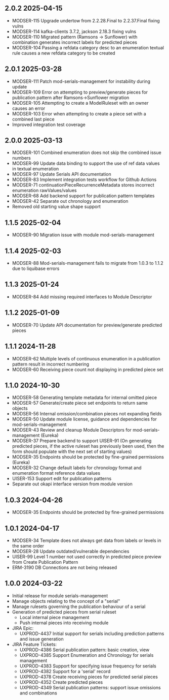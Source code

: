 ## 2.0.2 2025-04-15
  * MODSER-115 Upgrade undertow from 2.2.28.Final to 2.2.37.Final fixing vulns
  * MODSER-114 kafka-clients 3.7.2, jackson 2.18.3 fixing vulns
  * MODSER-110 Migrated pattern (Ramsons -> Sunflower) with combination generates incorrect labels for predicted pieces
  * MODSER-104 Passing a refdata category desc to an enumeration textual rule causes a new refdata category to be created

## 2.0.1 2025-03-28
  * MODSER-111 Patch mod-serials-management for instability during update
  * MODSER-109 Error on attempting to preview/generate pieces for publication pattern after Ramsons->Sunflower migration
  * MODSER-105 Attempting to create a ModelRuleset with an owner causes an error
  * MODSER-103 Error when attempting to create a piece set with a combined last piece
  * Improved integration test coverage

## 2.0.0 2025-03-13
  * MODSER-101 Combined enumeration does not skip the combined issue numbers
  * MODSER-99 Update data binding to support the use of ref data values in textual enumeration
  * MODSER-97 Update Serials API documentation
  * MODSER-83 Implement integration tests workflow for Github Actions
  * MODSER-71 continuationPieceRecurrenceMetadata stores incorrect enumeration rawValues/values
  * MODSER-68 Add backend support for publication pattern templates
  * MODSER-42 Separate out chronology and enumeration
  * Removed old starting value shape support

## 1.1.5 2025-02-04
  * MODSER-90 Migration issue with module mod-serials-management

## 1.1.4 2025-02-03
  * MODSER-88 Mod-serials-management fails to migrate from 1.0.3 to 1.1.2 due to liquibase errors

## 1.1.3 2025-01-24
  * MODSER-84 Add missing required interfaces to Module Descriptor

## 1.1.2 2025-01-09
  * MODSER-70 Update API documentation for preview/generate predicted pieces

## 1.1.1 2024-11-28
  * MODSER-62 Multiple levels of continuous enumeration in a publication pattern result in incorrect numbering
  * MODSER-60 Receiving piece count not displaying in predicted piece set

## 1.1.0 2024-10-30
  * MODSER-58 Generating template metadata for internal omitted piece
  * MODSER-57 Generate/create piece set endpoints to return same objects
  * MODSER-56 Internal omission/combination pieces not expanding fields
  * MODSER-50 Update module license, guidance and dependencies for mod-serials-management
  * MODSER-43 Review and cleanup Module Descriptors for mod-serials-management (Eureka)
  * MODSER-37 Prepare backend to support UISER-91 (On generating predicted pieces, if the active ruleset has previously been used, then the form should populate with the next set of starting values)
  * MODSER-35 Endpoints should be protected by fine-grained permissions (Eureka)
  * MODSER-32 Change default labels for chronology format and enumeration format reference data values
  * UISER-153 Support edit for publication patterns
  * Separate out okapi interface version from module version

## 1.0.3 2024-04-26
  * MODSER-35 Endpoints should be protected by fine-grained permissions

## 1.0.1 2024-04-17
  * MODSER-34 Template does not always get data from labels or levels in the same order
  * MODSER-28 Update outdated/vulnerable dependencies
  * UISER-99 Level 1 number not used correctly in predicted piece preview from Create Publication Pattern
  * ERM-3190 DB Connections are not being released

## 1.0.0 2024-03-22
  * Initial release for module serials-management
  * Manage objects relating to the concept of a "serial"
  * Manage rulesets governing the publication behaviour of a serial
  * Generation of predicted pieces from serial ruleset
    * Local internal piece management
    * Push internal pieces into receiving module
  * JIRA Epic:
    * UXPROD-4437	Initial support for serials including prediction patterns and issue generation
  * JIRA Feature Tickets:
    * UXPROD-4386	Serial publication pattern: basic creation, view
    * UXPROD-4385	Support Enumeration and Chronology for serials management
    * UXPROD-4383	Support for specifying issue frequency for serials
    * UXPROD-4382	Support for a 'serial' record
    * UXPROD-4378	Create receiving pieces for predicted serial pieces
    * UXPROD-4352	Create predicted pieces
    * UXPROD-4349	Serial publication patterns: support issue omissions and combinations
